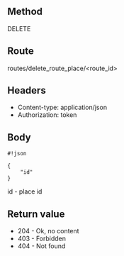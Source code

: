## Method ##

DELETE

## Route ##

routes/delete_route_place/<route_id>

## Headers ##

* Content-type: application/json
* Authorization: token

## Body ##


```
#!json

{
    "id"
}
```
id - place id

## Return value ##

* 204 - Ok, no content
* 403 - Forbidden
* 404 - Not found